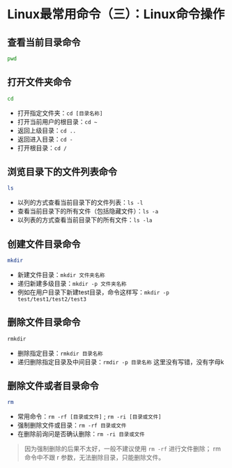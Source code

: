 # Linux最常用命令（三）：Linux命令操作

## 查看当前目录命令

```bash
pwd
```

## 打开文件夹命令

```bash
cd 
```

- 打开指定文件夹：```cd [目录名称]```
- 打开当前用户的根目录：```cd ~```
- 返回上级目录：```cd ..```
- 返回进入目录：```cd -```
- 打开根目录：```cd /```

## 浏览目录下的文件列表命令

```bash
ls
```

- 以列的方式查看当前目录下的文件列表：```ls -l```
- 查看当前目录下的所有文件（包括隐藏文件）：```ls -a```
- 以列表的方式查看当前目录下的所有文件：```ls -la```

## 创建文件目录命令

```bash
mkdir
```

- 新建文件目录：```mkdir 文件夹名称```
- 递归新建多级目录：```mkdir -p 文件夹名称```
- 例如在用户目录下新建test目录，命令这样写：```mkdir -p test/test1/test2/test3```

## 删除文件目录命令

```bash
rmkdir
```

- 删除指定目录：```rmkdir 目录名称```
- 递归删除指定目录及中间目录：```rmdir -p 目录名称``` 这里没有写错，没有字母k

## 删除文件或者目录命令

```bash
rm
```

- 常用命令：```rm -rf [目录或文件]``` ; ```rm -ri [目录或文件]```
- 强制删除文件或目录：```rm -rf 目录或文件```
- 在删除前询问是否确认删除：```rm -ri 目录或文件```

> 因为强制删除的后果不太好，一般不建议使用 ```rm -rf``` 进行文件删除；
> rm 命令中不跟 r 参数，无法删除目录，只能删除文件。